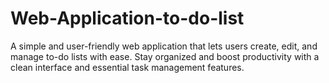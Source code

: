 # Web-Application-to-do-list
A simple and user-friendly web application that lets users create, edit, and manage to-do lists with ease. Stay organized and boost productivity with a clean interface and essential task management features.
